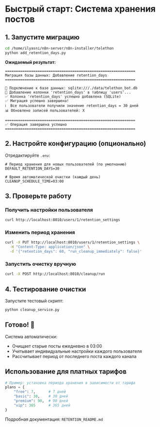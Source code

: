 # Быстрый старт: Система хранения постов

## 1. Запустите миграцию

```bash
cd /home/ilyasni/n8n-server/n8n-installer/telethon
python add_retention_days.py
```

**Ожидаемый результат:**
```
============================================================
Миграция базы данных: Добавление retention_days
============================================================

🔗 Подключение к базе данных: sqlite:///./data/telethon_bot.db
📝 Добавление колонки 'retention_days' в таблицу 'users'...
✅ Колонка 'retention_days' успешно добавлена (SQLite)
✅ Миграция успешно завершена!
ℹ️  Все пользователи получили значение retention_days = 30 дней
📊 Обновлено записей пользователей: X

============================================================
✅ Операция завершена успешно
============================================================
```

## 2. Настройте конфигурацию (опционально)

Отредактируйте `.env`:

```env
# Период хранения для новых пользователей (по умолчанию)
DEFAULT_RETENTION_DAYS=30

# Время автоматической очистки (каждый день)
CLEANUP_SCHEDULE_TIME=03:00
```

## 3. Проверьте работу

### Получить настройки пользователя

```bash
curl http://localhost:8010/users/1/retention_settings
```

### Изменить период хранения

```bash
curl -X PUT http://localhost:8010/users/1/retention_settings \
  -H "Content-Type: application/json" \
  -d '{"retention_days": 60, "run_cleanup_immediately": false}'
```

### Запустить очистку вручную

```bash
curl -X POST http://localhost:8010/cleanup/run
```

## 4. Тестирование очистки

Запустите тестовый скрипт:

```bash
python cleanup_service.py
```

## Готово! 🎉

Система автоматически:
- Очищает старые посты ежедневно в 03:00
- Учитывает индивидуальные настройки каждого пользователя
- Рассчитывает период от последнего поста каждого канала

## Использование для платных тарифов

```python
# Пример: установка периода хранения в зависимости от тарифа
plans = {
    "free": 7,      # 7 дней
    "basic": 30,    # 30 дней  
    "premium": 90,  # 90 дней
    "vip": 365      # 365 дней
}
```

Подробная документация: `RETENTION_README.md`

